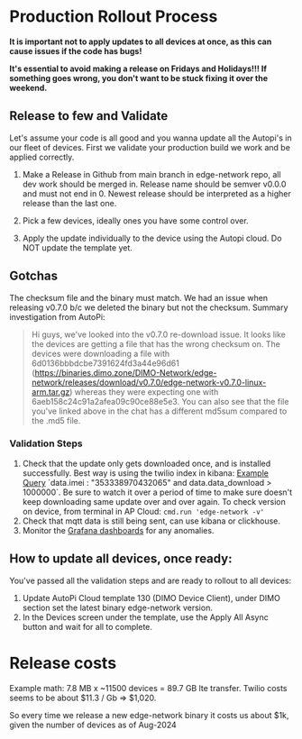 # Production Rollout Process

**It is important not to apply updates to all devices at once, as this can cause issues if the code has bugs!**

**It's essential to avoid making a release on Fridays and Holidays!!! If something goes wrong, you don't want to be stuck fixing it over the weekend.**

## Release to few and Validate

Let's assume your code is all good and you wanna update all the Autopi's in our fleet of devices. 
First we validate your production build we work and be applied correctly.

1. Make a Release in Github from main branch in edge-network repo, all dev work should be merged in.
   Release name should be semver v0.0.0 and must not end in 0. 
   Newest release should be interpreted as a higher release than the last one.

2. Pick a few devices, ideally ones you have some control over. 
3. Apply the update individually to the device using the Autopi cloud. Do NOT update the template yet.

## Gotchas

The checksum file and the binary must match. We had an issue when releasing v0.7.0 b/c we deleted the binary but not the checksum. Summary investigation from AutoPi:

> Hi guys, we've looked into the v0.7.0 re-download issue. It looks like the devices are getting a file that has the wrong checksum on. The devices were downloading a file with
> 6d0136bbbdcbe7391624fd3a44e96d61 (https://binaries.dimo.zone/DIMO-Network/edge-network/releases/download/v0.7.0/edge-network-v0.7.0-linux-arm.tar.gz) whereas they were expecting one with 
> 6aeb158c24c91a2afea09c90ce88e5e3. You can also see that the file you've linked above in the chat has a different md5sum compared to the .md5 file.

### Validation Steps

1. Check that the update only gets downloaded once, and is installed successfully. Best way is using the twilio index in kibana:
   [Example Query](https://kibana.team.dimo.zone/app/discover#/?_g=(filters:!(),refreshInterval:(pause:!t,value:60000),time:(from:now-24h%2Fh,to:now))&_a=(columns:!(data.event_type,data.data_download),filters:!(),hideChart:!f,index:c100d670-a496-11ec-a159-9f3770acfafe,interval:auto,query:(language:kuery,query:'data.imei%20:%20%22353338970432065%22%20and%20data.data_download%20%3E%201000000'),sort:!(!(time,desc))))
   `data.imei : "353338970432065" and data.data_download > 1000000`. Be sure to watch it over a period of time
   to make sure doesn't keep downloading same update over and over again.
   To check version on device, from terminal in AP Cloud: `cmd.run 'edge-network -v'`
2. Check that mqtt data is still being sent, can use kibana or clickhouse.
3. Monitor the [Grafana dashboards](https://grafana.team.dimo.zone/d/fdq1u88iocjy8b/v2-status-pipeline?var-environment=prod&orgId=1&from=now-6h&to=now) for any anomalies. 

## How to update all devices, once ready:

You've passed all the validation steps and are ready to rollout to all devices:
 
1. Update AutoPi Cloud template 130 (DIMO Device Client), under DIMO section set the latest binary edge-network version.
2. In the Devices screen under the template, use the Apply All Async button and wait for all to complete.

# Release costs

Example math:
7.8 MB x ~11500 devices = 89.7 GB lte transfer.
Twilio costs seems to be about $11.3 / Gb => $1,020.

So every time we release a new edge-network binary it costs us about $1k, given the number of devices as of Aug-2024